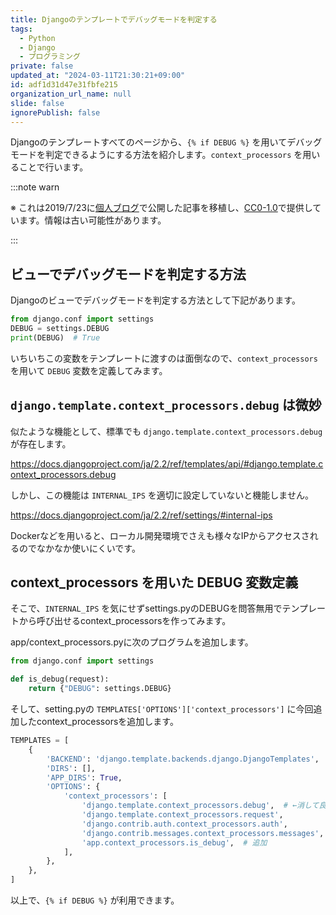 ```yaml
---
title: Djangoのテンプレートでデバッグモードを判定する
tags:
  - Python
  - Django
  - プログラミング
private: false
updated_at: "2024-03-11T21:30:21+09:00"
id: adf1d31d47e31fbfe215
organization_url_name: null
slide: false
ignorePublish: false
---
```


Djangoのテンプレートすべてのページから、`{% if DEBUG %}` を用いてデバッグモードを判定できるようにする方法を紹介します。`context_processors` を用いることで行います。

:::note warn

※ これは2019/7/23に[個人ブログ](https://bicstone.me)で公開した記事を移植し、[CC0-1.0](https://creativecommons.org/publicdomain/zero/1.0/deed.ja)で提供しています。情報は古い可能性があります。

:::

## ビューでデバッグモードを判定する方法

Djangoのビューでデバッグモードを判定する方法として下記があります。

```py
from django.conf import settings
DEBUG = settings.DEBUG
print(DEBUG)  # True
```

いちいちこの変数をテンプレートに渡すのは面倒なので、`context_processors` を用いて `DEBUG` 変数を定義してみます。

## `django.template.context_processors.debug` は微妙

似たような機能として、標準でも `django.template.context_processors.debug` が存在します。

https://docs.djangoproject.com/ja/2.2/ref/templates/api/#django.template.context_processors.debug

しかし、この機能は `INTERNAL_IPS` を適切に設定していないと機能しません。

https://docs.djangoproject.com/ja/2.2/ref/settings/#internal-ips

Dockerなどを用いると、ローカル開発環境でさえも様々なIPからアクセスされるのでなかなか使いにくいです。

## context_processors を用いた DEBUG 変数定義

そこで、`INTERNAL_IPS` を気にせずsettings.pyのDEBUGを問答無用でテンプレートから呼び出せるcontext_processorsを作ってみます。

app/context_processors.pyに次のプログラムを追加します。

```py
from django.conf import settings

def is_debug(request):
    return {"DEBUG": settings.DEBUG}
```

そして、setting.pyの `TEMPLATES['OPTIONS']['context_processors']` に今回追加したcontext_processorsを追加します。

```py
TEMPLATES = [
    {
        'BACKEND': 'django.template.backends.django.DjangoTemplates',
        'DIRS': [],
        'APP_DIRS': True,
        'OPTIONS': {
            'context_processors': [
                'django.template.context_processors.debug',  # ←消して良い
                'django.template.context_processors.request',
                'django.contrib.auth.context_processors.auth',
                'django.contrib.messages.context_processors.messages',
                'app.context_processors.is_debug',  # 追加
            ],
        },
    },
]
```

以上で、`{% if DEBUG %}` が利用できます。
